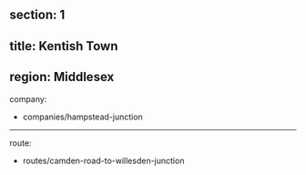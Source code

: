 section: 1
----
title: Kentish Town
----
region: Middlesex
----
company:
- companies/hampstead-junction
----
route:
- routes/camden-road-to-willesden-junction
